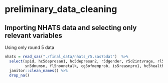 preliminary\_data\_cleaning
================

## Importing NHATS data and selecting only relevant variables

Using only round 5 data

``` r
nhats = read_sas("./final_data/nhats_r5.sas7bdat")  %>%
  select(spid, hc5depresan1, hc5depresan2, r5dgender, r5d2intvrage, rl5dracehisp, md5canewlker, 
         sn5dnumsn, fl5noonetalk, cg5ofmemprob, is5reasnprx1, hc5health, wb5truestme4) %>%
  janitor::clean_names() %>%
  drop_na() 
```
